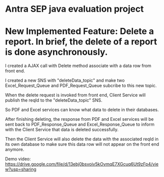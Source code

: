 # Antra SEP java evaluation project

# New Implemented Feature: Delete a report. In brief, the delete of a report is done asynchronously. 

I created a AJAX call with Delete method associate with a data row from front end.

I created a new SNS with "deleteData_topic" and make two Excel_Request_Queue and PDF_Request_Queue subcribe to this new topic.

When the delete request is invoked from front end, Client Service will publish the reqId to the "deleteData_topic" SNS.

So PDF and Excel services can know what data to delete in their databases.

After finishing deleting, the response from PDF and Excel services will be sent back to PDF_Response_Queue and Excel_Response_Queue to inform with the Client Service that data is deleted successfully. 

Then the Client Service will also delete the data with the associated reqId in its own database to make sure this data row will not appear on the front end anymore.

Demo video: https://drive.google.com/file/d/13ebj0bsvoiv5kOvmqE7XGcuq6Ut9zFp4/view?usp=sharing
